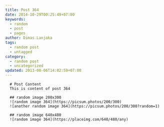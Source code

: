 ```yaml
---
title: Post 364
date: 2014-10-29T00:25:49+07:00
keywords:
  - random
  - post
  - pages
author: Dimas Lanjaka
tags:
  - random post
  - untagged
category:
  - random post
  - uncategorized
updated: 2013-08-06T14:02:59+07:00
---
```


      # Post Content
      This is content of post 364

      ## random image 200x300
      ![random image 364](https://picsum.photos/200/300)
      ![another random image 364](https://picsum.photos/200/300?random=1)

      ## random image 640x480
      ![random image 364](https://placeimg.com/640/480/any)
      
